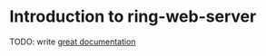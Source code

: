 # Introduction to ring-web-server

TODO: write [great documentation](http://jacobian.org/writing/what-to-write/)
